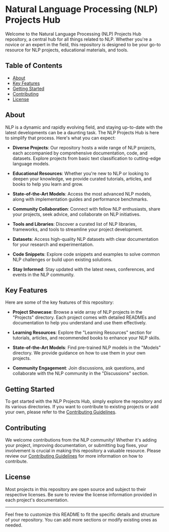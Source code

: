 # Natural Language Processing (NLP) Projects Hub

Welcome to the Natural Language Processing (NLP) Projects Hub repository, a central hub for all things related to NLP. Whether you're a novice or an expert in the field, this repository is designed to be your go-to resource for NLP projects, educational materials, and tools.

## Table of Contents

- [About](#about)
- [Key Features](#key-features)
- [Getting Started](#getting-started)
- [Contributing](#contributing)
- [License](#license)

## About

NLP is a dynamic and rapidly evolving field, and staying up-to-date with the latest developments can be a daunting task. The NLP Projects Hub is here to simplify that process. Here's what you can expect:

- **Diverse Projects**: Our repository hosts a wide range of NLP projects, each accompanied by comprehensive documentation, code, and datasets. Explore projects from basic text classification to cutting-edge language models.

- **Educational Resources**: Whether you're new to NLP or looking to deepen your knowledge, we provide curated tutorials, articles, and books to help you learn and grow.

- **State-of-the-Art Models**: Access the most advanced NLP models, along with implementation guides and performance benchmarks.

- **Community Collaboration**: Connect with fellow NLP enthusiasts, share your projects, seek advice, and collaborate on NLP initiatives.

- **Tools and Libraries**: Discover a curated list of NLP libraries, frameworks, and tools to streamline your project development.

- **Datasets**: Access high-quality NLP datasets with clear documentation for your research and experimentation.

- **Code Snippets**: Explore code snippets and examples to solve common NLP challenges or build upon existing solutions.

- **Stay Informed**: Stay updated with the latest news, conferences, and events in the NLP community.

## Key Features

Here are some of the key features of this repository:

- **Project Showcase**: Browse a wide array of NLP projects in the "Projects" directory. Each project comes with detailed READMEs and documentation to help you understand and use them effectively.

- **Learning Resources**: Explore the "Learning Resources" section for tutorials, articles, and recommended books to enhance your NLP skills.

- **State-of-the-Art Models**: Find pre-trained NLP models in the "Models" directory. We provide guidance on how to use them in your own projects.

- **Community Engagement**: Join discussions, ask questions, and collaborate with the NLP community in the "Discussions" section.

## Getting Started

To get started with the NLP Projects Hub, simply explore the repository and its various directories. If you want to contribute to existing projects or add your own, please refer to the [Contributing Guidelines](CONTRIBUTING.md).

## Contributing

We welcome contributions from the NLP community! Whether it's adding your project, improving documentation, or submitting bug fixes, your involvement is crucial in making this repository a valuable resource. Please review our [Contributing Guidelines](CONTRIBUTING.md) for more information on how to contribute.

## License

Most projects in this repository are open source and subject to their respective licenses. Be sure to review the license information provided in each project's documentation.

---

Feel free to customize this README to fit the specific details and structure of your repository. You can add more sections or modify existing ones as needed.
